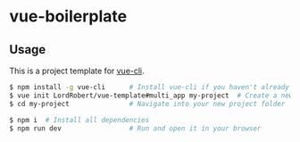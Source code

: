 # vue-boilerplate

## Usage

This is a project template for [vue-cli](https://github.com/vuejs/vue-cli).

``` bash
$ npm install -g vue-cli      # Install vue-cli if you haven't already
$ vue init LordRobert/vue-template#multi_app my-project  # Create a new project based on this template
$ cd my-project               # Navigate into your new project folder

$ npm i  # Install all dependencies
$ npm run dev                 # Run and open it in your browser
```


